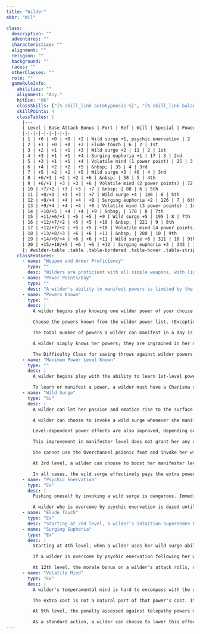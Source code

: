 ```yaml
---
title: "Wilder"
abbr: "Wil"

class:
  description: ""
  adventures: ""
  characteristics: ""
  alignment: ""
  religion: ""
  background: ""
  races: ""
  otherClasses: ""
  role: ""
  gameRuleInfo:
    abilities: ""
    alignment: "Any."
    hitDie: "d6"
    classSkills: ["{% skill_link autohypnosis %}", "{% skill_link balance %}", "{% skill_link bluff %}", "{% skill_link climb %}", "{% skill_link concentration %}", "{% skill_link craft %}", "{% skill_link escape-artist %}", "{% skill_link intimidate %}", "{% skill_link jump %}", "{% skill_link knowledge 'Knowledge (Psionics)' %}", "{% skill_link listen %}", "{% skill_link profession %}", "{% skill_link psicraft %}", "{% skill_link sense-motive %}", "{% skill_link spot %}", "{% skill_link swim %}", "{% skill_link tumble %}"]
    skillPoints: 4
    classTables: |
      |---
      | Level | Base Attack Bonus | Fort | Ref | Will | Special | Power Points/Day | Powers Known | Maximum Power Level Known
      |-|-|-|-|-|-|-|-|-
      | 1 | +0 | +0 | +0 | +2 | Wild surge +1, psychic enervation | 2 | 1 | 1st
      | 2 | +1 | +0 | +0 | +3 | Elude touch | 6 | 2 | 1st
      | 3 | +2 | +1 | +1 | +3 | Wild surge +2 | 11 | 2 | 1st
      | 4 | +3 | +1 | +1 | +4 | Surging euphoria +1 | 17 | 3 | 2nd
      | 5 | +3 | +1 | +1 | +4 | Volatile mind (1 power point) | 25 | 3 | 2nd
      | 6 | +4 | +2 | +2 | +5 | &nbsp; | 35 | 4 | 3rd
      | 7 | +5 | +2 | +2 | +5 | Wild surge +3 | 46 | 4 | 3rd
      | 8 | +6/+1 | +2 | +2 | +6 | &nbsp; | 58 | 5 | 4th
      | 9 | +6/+1 | +3 | +3 | +6 | Volatile mind (2 power points) | 72 | 5 | 4th
      | 10 | +7/+2 | +3 | +3 | +7 | &nbsp; | 88 | 6 | 5th
      | 11 | +8/+3 | +3 | +3 | +7 | Wild surge +4 | 106 | 6 | 5th
      | 12 | +9/+4 | +4 | +4 | +8 | Surging euphoria +2 | 126 | 7 | 6th
      | 13 | +9/+4 | +4 | +4 | +8 | Volatile mind (3 power points) | 147 | 7 | 6th
      | 14 | +10/+5 | +4 | +4 | +9 | &nbsp; | 170 | 8 | 7th
      | 15 | +11/+6/+1 | +5 | +5 | +9 | Wild surge +5 | 195 | 8 | 7th
      | 16 | +12/+7/+2 | +5 | +5 | +10 | &nbsp; | 221 | 9 | 8th
      | 17 | +12/+7/+2 | +5 | +5 | +10 | Volatile mind (4 power points) | 250 | 9 | 8th
      | 18 | +13/+8/+3 | +6 | +6 | +11 | &nbsp; | 280 | 10 | 9th
      | 19 | +14/+9/+4 | +6 | +6 | +11 | Wild surge +6 | 311 | 10 | 9th
      | 20 | +15/+10/+5 | +6 | +6 | +12 | Surging euphoria +3 | 343 | 11 | 9th
      {: #wilder-table .table .table-bordered .table-hover .table-striped data-caption="Table: The Wilder" }
    classFeatures:
      - name: "Weapon and Armor Proficiency"
        type: ""
        desc: "Wilders are proficient with all simple weapons, with light armor, and with shields (except tower shields)."
      - name: "Power Points/Day"
        type: ""
        desc: "A wilder's ability to manifest powers is limited by the power points she has available. Her base daily allotment of power points is given on Table: The Wilder. In addition, she receives bonus power points per day if she has a high Charisma score (see Table: Ability Modifiers and Bonus Power Points). Her race may also provide bonus power points per day, as may certain feats and items."
      - name: "Powers Known"
        type: ""
        desc: |
          A wilder begins play knowing one wilder power of your choice. At every even-numbered class level after 1st, she unlocks the knowledge of new powers.

          Choose the powers known from the wilder power list. (Exception: The feats Expanded Knowledge and Epic Expanded Knowledge do allow a wilder to learn powers from the lists of other classes.) A wilder can manifest any power that has a power point cost equal to or lower than her manifester level.

          The total number of powers a wilder can manifest in a day is limited only by her daily power points.

          A wilder simply knows her powers; they are ingrained in her mind. She does not need to prepare them (in the way that some spellcasters prepare their spells), though she must get a good night's sleep each day to regain all her spent power points.

          The Difficulty Class for saving throws against wilder powers is 10 + the power's level + the wilder's Charisma modifier.
      - name: "Maximum Power Level Known"
        type: ""
        desc: |
          A wilder begins play with the ability to learn 1st-level powers. As she attains higher levels, she may gain the ability to master more complex powers.

          To learn or manifest a power, a wilder must have a Charisma score of at least 10 + the power's level.
      - name: "Wild Surge"
        type: "Su"
        desc: |
          A wilder can let her passion and emotion rise to the surface in a wild surge when she manifests a power. During a wild surge, a wilder gains phenomenal psionic strength, but may harm herself by the reckless use of her power (see Psychic Enervation, below).

          A wilder can choose to invoke a wild surge whenever she manifests a power. When she does so, she gains +1 to her manifester level with that manifestation of the power. The manifester level boost gives her the ability to augment her powers to a higher degree than she otherwise could; however, she pays no extra power point for this wild surge. Instead, the additional 1 power point that would normally be required to augment the power is effectively supplied by the wild surge.

          Level-dependent power effects are also improved, depending on the power a wilder manifests with her wild surge.

          This improvement in manifester level does not grant her any other benefits (psicrystal abilities do not advance, she does not gain higher-level class abilities, and so on).

          She cannot use the Overchannel psionic feat and invoke her wild surge at the same time.

          At 3rd level, a wilder can choose to boost her manifester level by two instead of one. At 7th level, she can boost her manifester level by up to three; at 11th level, by up to four; at 15th level, by up to five; and at 19th level, by up to six.

          In all cases, the wild surge effectively pays the extra power point cost that is normally required to augment the power; only the unaugmented power point cost is subtracted from the wilder's power point reserve.
      - name: "Psychic Enervation"
        type: "Ex"
        desc: |
          Pushing oneself by invoking a wild surge is dangerous. Immediately following each wild surge, a wilder may be overcome by the strain of her effort. The chance of suffering psychic enervation is equal to 5% per manifester level added with the wild surge.

          A wilder who is overcome by psychic enervation is dazed until the end of her next turn and loses a number of power points equal to her wilder level.
      - name: "Elude Touch"
        type: "Ex"
        desc: "Starting at 2nd level, a wilder's intuition supersedes her intellect, alerting her to danger from touch attacks (including rays). She gains a bonus to Armor Class against all touch attacks equal to her Charisma bonus; however, her touch AC can never exceed her Armor Class against normal attacks."
      - name: "Surging Euphoria"
        type: "Ex"
        desc: |
          Starting at 4th level, when a wilder uses her wild surge ability, she gains a +1 morale bonus on attack rolls, damage rolls, and saving throws for a number of rounds equal to the intensity of her wild surge.

          If a wilder is overcome by psychic enervation following her wild surge, she does not gain the morale bonus for this use of her wild surge ability.

          At 12th level, the morale bonus on a wilder's attack rolls, damage rolls, and saving throws increases to +2. At 20th level, the bonus increases to +3.
      - name: "Volatile Mind"
        type: "Ex"
        desc: |
          A wilder's temperamental mind is hard to encompass with the discipline of telepathy. When any telepathy power is manifested on a wilder of 5th level or higher, the manifester of the power must pay 1 power point more than he otherwise would have spent.

          The extra cost is not a natural part of that power's cost. It does not augment the power; it is simply a wasted power point. The wilder's volatile mind can force the manifester of the telepathy power to exceed the normal power point limit of 1 point per manifester level. If the extra cost raises the telepathy power's cost to more points than the manifester has remaining in his reserve, the power simply fails, and the manifester exhausts the rest of his power points.

          At 9th level, the penalty assessed against telepathy powers manifested on a wilder is increased to 2 power points. At 13th level, the penalty increases to 3 power points, and at 17th level it increases to 4 power points.

          As a standard action, a wilder can choose to lower this effect for 1 round.
---
```

